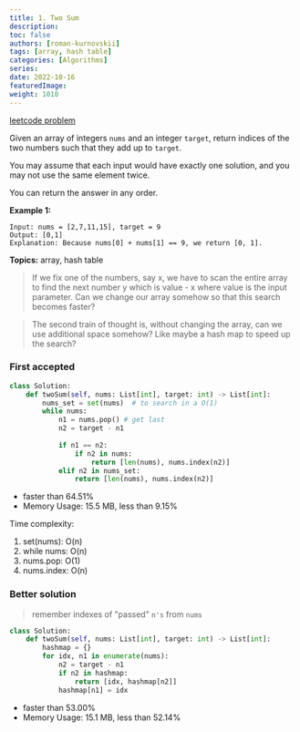 ```yaml
---
title: 1. Two Sum
description:
toc: false
authors: [roman-kurnovskii]
tags: [array, hash table]
categories: [Algorithms]
series:
date: 2022-10-16
featuredImage:
weight: 1010
---
```


[leetcode problem](https://leetcode.com/problems/two-sum/)

Given an array of integers `nums` and an integer `target`, return indices of the two numbers such that they add up to `target`.

You may assume that each input would have exactly one solution, and you may not use the same element twice.

You can return the answer in any order.

**Example 1:**

    Input: nums = [2,7,11,15], target = 9
    Output: [0,1]
    Explanation: Because nums[0] + nums[1] == 9, we return [0, 1].

**Topics:**
array, hash table

> If we fix one of the numbers, say x, we have to scan the entire array to find the next number y which is value - x where value is the input parameter. Can we change our array somehow so that this search becomes faster?

> The second train of thought is, without changing the array, can we use additional space somehow? Like maybe a hash map to speed up the search?

### First accepted

```python
class Solution:
    def twoSum(self, nums: List[int], target: int) -> List[int]:
        nums_set = set(nums)  # to search in a O(1)
        while nums:
            n1 = nums.pop() # get last
            n2 = target - n1
            
            if n1 == n2:
                if n2 in nums:
                    return [len(nums), nums.index(n2)]
            elif n2 in nums_set:
                return [len(nums), nums.index(n2)]
```

- faster than 64.51%
- Memory Usage: 15.5 MB, less than 9.15%

Time complexity:
1. set(nums): O(n)
2. while nums: O(n)
3. nums.pop: O(1)
4. nums.index: O(n)


### Better solution

> remember indexes of "passed" `n's` from `nums`

```python
class Solution:
    def twoSum(self, nums: List[int], target: int) -> List[int]:
        hashmap = {}
        for idx, n1 in enumerate(nums):
            n2 = target - n1
            if n2 in hashmap:
                return [idx, hashmap[n2]]
            hashmap[n1] = idx
```

- faster than 53.00%
- Memory Usage: 15.1 MB, less than 52.14%
